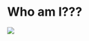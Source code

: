 # Who am I???

<img align="center" src="github-contribution-grid-snake](https://github.com/arminsina/arminsina/assets/161087560/02cee1de-3525-4130-8d9d-cb186bc33aa4">
